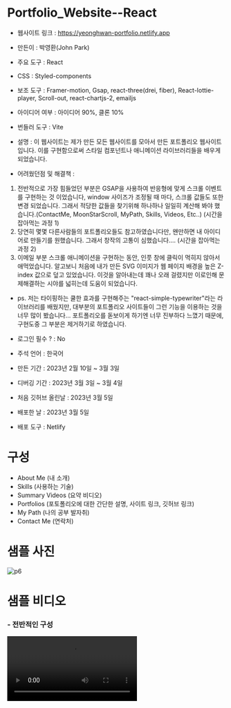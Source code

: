 # Portfolio_Website--React
- 웹사이트 링크 : https://yeonghwan-portfolio.netlify.app

- 만든이 : 박영환(John Park)
- 주요 도구 : React
- CSS : Styled-components
- 보조 도구 : Framer-motion, Gsap, react-three(drei, fiber), React-lottie-player, Scroll-out, react-chartjs-2, emailjs
- 아이디어 여부 : 아이디어 90%, 클론 10%
- 번들러 도구 : Vite
- 설명 : 이 웹사이트는 제가 만든 모든 웹사이트를 모아서 만든 포트폴리오 웹사이트입니다. 이를 구현함으로써 스타일 컴포넌트나 애니메이션 라이브러리들을 배우게 되었습니다.

- 어려웠던점 및 해결책 :
1. 전반적으로 가장 힘들었던 부분은 GSAP을 사용하여 반응형에 맞게 스크롤 이벤트를 구현하는 것 이었습니다, window 사이즈가 조정될 때 마다, 스크롤 값들도 또한 변경 되었습니다. 그래서 적당한 값들을 찾기위해 하나하나 일일히 계산해 봐야 했습니다.(ContactMe, MoonStarScroll, MyPath, Skills, Videos, Etc..) (시간을 잡아먹는 과정 1)
2. 당연히 몇몇 다른사람들의 포트폴리오들도 참고하였습니다만, 왠만하면 내 아이디어로 만들기를 원했습니다. 그래서 창작의 고통이 심했습니다.... (시간을 잡아먹는 과정 2)
3. 이메일 부분 스크롤 애니메이션을 구현하는 동안, 인풋 창에 클릭이 먹히지 않아서 애먹었습니다. 알고보니 처음에 내가 만든 SVG 이미지가 웹 페이지 배경을 높은 Z-index 값으로 덮고 있었습니다. 이것을 알아내는데 꽤나 오래 걸렸지만 이로인해 문제해결하는 시야를 넓히는데 도움이 되었습니다.

- ps. 저는 타이핑하는 쿨한 효과를 구현해주는 "react-simple-typewriter"라는 라이브러리를 배웠지만, 대부분의 포트폴리오 사이트들이 그런 기능을 이용하는 것을 너무 많이 봤습니다... 포트폴리오를 돋보이게 하기엔 너무 진부하다 느꼈기 때문에, 구현도중 그 부분은 제거하기로 하였습니다.

- 로그인 필수 ? : No

- 주석 언어 : 한국어

- 만든 기간 : 2023년 2월 10일 ~ 3월 3일
- 디버깅 기간 : 2023년 3월 3일 ~ 3월 4일
- 처음 깃허브 올린날 : 2023년 3월 5일
- 배포한 날 : 2023년 3월 5일
- 배포 도구 : Netlify

# 구성
- About Me (내 소개)
- Skills (사용하는 기술)
- Summary Videos (요약 비디오)
- Portfolios (포토폴리오에 대한 간단한 설명, 사이트 링크, 깃허브 링크)
- My Path (나의 공부 발자취)
- Contact Me (연락처)

# 샘플 사진
![p6](https://user-images.githubusercontent.com/106279616/222976680-c2526718-53ef-473d-91e0-9bb7c46f5961.png)

# 샘플 비디오
<h3>- 전반적인 구성</h3>
<video src="https://user-images.githubusercontent.com/106279616/222980689-06d07036-9ada-4d2a-8b0c-a8d49f10761b.mp4"></video>

